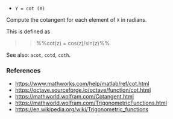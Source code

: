 - `Y = cot (X)`

Compute the cotangent for each element of `X` in radians.

This is defined as

> > %%cot(z) = cos(z)/sin(z)%%

See also: `acot`, `cotd`, `coth`.

### References

- https://www.mathworks.com/help/matlab/ref/cot.html
- https://octave.sourceforge.io/octave/function/cot.html
- https://mathworld.wolfram.com/Cotangent.html
- https://mathworld.wolfram.com/TrigonometricFunctions.html
- https://en.wikipedia.org/wiki/Trigonometric_functions
